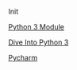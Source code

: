 Init  
    
[Python 3 Module](https://docs.python.org/3/tutorial/modules.html)    
  
  
[Dive Into Python 3](http://www.diveintopython3.net/)  
  
  
[Pycharm](https://www.jetbrains.com/pycharm/)
